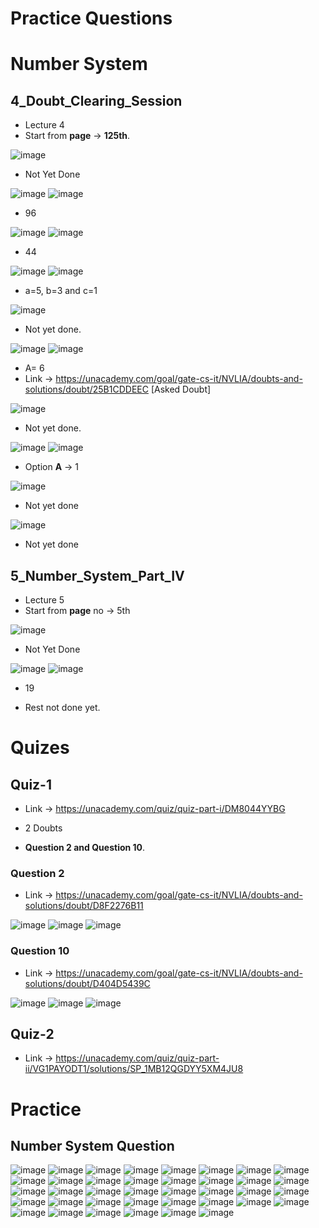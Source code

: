 # Practice Questions

# Number System

## **4_Doubt_Clearing_Session** 

* Lecture 4
* Start from **page** -> **125th**.

![image](https://github.com/arghanath007/Data-Structure-and-Algorithms/assets/54589605/8ffa215a-50bd-4692-a7a7-23f22d9d841c)

* Not Yet Done

![image](https://github.com/arghanath007/Data-Structure-and-Algorithms/assets/54589605/65aeba21-bcd4-4ce7-a27b-2a5099b1622c)
![image](https://github.com/arghanath007/Data-Structure-and-Algorithms/assets/54589605/73ad0f71-dbe7-4f0f-83b4-5a7ab0eea132)

* 96

![image](https://github.com/arghanath007/Data-Structure-and-Algorithms/assets/54589605/12e8c424-f82d-492d-95c3-775307ead2b2)
![image](https://github.com/arghanath007/Data-Structure-and-Algorithms/assets/54589605/402994b1-ba99-41d1-90af-f62ec6f01a17)

* 44

![image](https://github.com/arghanath007/Data-Structure-and-Algorithms/assets/54589605/73cc55b4-39b0-474a-b044-da867414dcb2)
![image](https://github.com/arghanath007/Data-Structure-and-Algorithms/assets/54589605/cc82f991-d5d5-43ea-af1e-b1ce65a2210b)

* a=5, b=3 and c=1

![image](https://github.com/arghanath007/Data-Structure-and-Algorithms/assets/54589605/c982b181-4907-4ac8-8e5b-c1e054ae0743)

* Not yet done.

![image](https://github.com/arghanath007/Data-Structure-and-Algorithms/assets/54589605/899bdc3f-4777-4a47-ba27-570f727fa764)
![image](https://github.com/arghanath007/Data-Structure-and-Algorithms/assets/54589605/2074362f-d8a5-4c1b-a567-034d8b90af61)

* A= 6 
* Link -> https://unacademy.com/goal/gate-cs-it/NVLIA/doubts-and-solutions/doubt/25B1CDDEEC [Asked Doubt]

![image](https://github.com/arghanath007/Data-Structure-and-Algorithms/assets/54589605/b9b812e5-89c2-43e5-8244-045151d0df05)

* Not yet done.

![image](https://github.com/arghanath007/Data-Structure-and-Algorithms/assets/54589605/cc020fe1-fcdd-42bf-b80c-c2dce43b97c9)
![image](https://github.com/arghanath007/Data-Structure-and-Algorithms/assets/54589605/56e59612-a15f-4c73-9383-32ca3b62525e)

* Option **A** -> 1

![image](https://github.com/arghanath007/Data-Structure-and-Algorithms/assets/54589605/f20f5292-44a3-4333-8e6f-f1bf98907e0c)

* Not yet done

![image](https://github.com/arghanath007/Data-Structure-and-Algorithms/assets/54589605/8bba1daa-f0ed-4edd-8050-33f1e82e5e8c)

* Not yet done

## **5_Number_System_Part_IV**

* Lecture 5
* Start from **page** no -> 5th


![image](https://github.com/arghanath007/Data-Structure-and-Algorithms/assets/54589605/80f0a7a5-b9c2-43d2-a06b-a267dd6676e9)

* Not Yet Done

![image](https://github.com/arghanath007/Data-Structure-and-Algorithms/assets/54589605/9dff2d1d-e889-4bdf-a7b6-3f52b4eb9c63)
![image](https://github.com/arghanath007/Data-Structure-and-Algorithms/assets/54589605/8880e054-b085-42b9-bec6-25b8a2d7743e)

* 19

* Rest not done yet.




# Quizes

## Quiz-1

* Link -> https://unacademy.com/quiz/quiz-part-i/DM8044YYBG

* 2 Doubts
* **Question 2 and Question 10**.

### Question 2

* Link -> https://unacademy.com/goal/gate-cs-it/NVLIA/doubts-and-solutions/doubt/D8F2276B11

![image](https://github.com/arghanath007/Data-Structure-and-Algorithms/assets/54589605/cec72e81-f77a-43d7-8a3d-c86aea3b4b58)
![image](https://github.com/arghanath007/Data-Structure-and-Algorithms/assets/54589605/fa680948-e553-42ae-af12-08a065dc687b)
![image](https://github.com/arghanath007/Data-Structure-and-Algorithms/assets/54589605/5fe2f3ff-a175-4466-9cbd-95b332805798)

### Question 10

* Link -> https://unacademy.com/goal/gate-cs-it/NVLIA/doubts-and-solutions/doubt/D404D5439C

![image](https://github.com/arghanath007/Data-Structure-and-Algorithms/assets/54589605/0474275b-b2f0-4608-a773-743a9d3094ca)
![image](https://github.com/arghanath007/Data-Structure-and-Algorithms/assets/54589605/22faff6c-7865-416c-9e68-4570f81cdedf)
![image](https://github.com/arghanath007/Data-Structure-and-Algorithms/assets/54589605/778fadf7-d40f-4b37-a43a-f60072ce86b2)

## Quiz-2

* Link -> https://unacademy.com/quiz/quiz-part-ii/VG1PAYODT1/solutions/SP_1MB12QGDYY5XM4JU8

# Practice

## Number System Question

![image](https://github.com/arghanath007/Data-Structure-and-Algorithms/assets/54589605/d16b3653-5650-4caf-8892-b49a27e85e54)
![image](https://github.com/arghanath007/Data-Structure-and-Algorithms/assets/54589605/ec0b2060-f419-49ba-8fc0-d176d2cb7a2f)
![image](https://github.com/arghanath007/Data-Structure-and-Algorithms/assets/54589605/6b51490c-2abb-4f55-a58f-1681e869e287)
![image](https://github.com/arghanath007/Data-Structure-and-Algorithms/assets/54589605/3fa631e8-b14d-42c6-a8d3-9cf3605f57fc)
![image](https://github.com/arghanath007/Data-Structure-and-Algorithms/assets/54589605/1f30a8da-3734-4cbd-8d3c-c4bb466429cf)
![image](https://github.com/arghanath007/Data-Structure-and-Algorithms/assets/54589605/f296d7d1-9520-4fbb-8630-d019de482684)
![image](https://github.com/arghanath007/Data-Structure-and-Algorithms/assets/54589605/169c93b4-ddad-46b9-b89b-ae7af30cc57b)
![image](https://github.com/arghanath007/Data-Structure-and-Algorithms/assets/54589605/7314c2e1-f179-42d7-9123-f641a90d2fa2)
![image](https://github.com/arghanath007/Data-Structure-and-Algorithms/assets/54589605/5bdc37b9-d2b0-4d09-9623-ec9d9657def8)
![image](https://github.com/arghanath007/Data-Structure-and-Algorithms/assets/54589605/a6e88e38-bbfd-4bc7-91d1-a89e4b76ea1f)
![image](https://github.com/arghanath007/Data-Structure-and-Algorithms/assets/54589605/a67d3da5-2862-4716-9b30-8c743963c93a)
![image](https://github.com/arghanath007/Data-Structure-and-Algorithms/assets/54589605/ebe6c2ab-494a-4519-85c3-0bbcd87ed70c)
![image](https://github.com/arghanath007/Data-Structure-and-Algorithms/assets/54589605/c6903484-3941-4094-aa84-a0719869f7d8)
![image](https://github.com/arghanath007/Data-Structure-and-Algorithms/assets/54589605/553d128b-75bf-48a1-bd57-cea58cedb7dc)
![image](https://github.com/arghanath007/Data-Structure-and-Algorithms/assets/54589605/44cc3e61-968d-472a-aba0-fccb91bb3fc6)
![image](https://github.com/arghanath007/Data-Structure-and-Algorithms/assets/54589605/467ff051-f55e-44db-a6a0-1f09a47286c3)
![image](https://github.com/arghanath007/Data-Structure-and-Algorithms/assets/54589605/689d24ac-f375-4471-bef8-9e50a1cab12d)
![image](https://github.com/arghanath007/Data-Structure-and-Algorithms/assets/54589605/8c444d78-65a3-4313-abfd-50ca99ab43d5)
![image](https://github.com/arghanath007/Data-Structure-and-Algorithms/assets/54589605/948e3589-8032-4114-bdec-dcf0cf489492)
![image](https://github.com/arghanath007/Data-Structure-and-Algorithms/assets/54589605/c16fc634-5da7-443c-92a0-7dec99a4495a)
![image](https://github.com/arghanath007/Data-Structure-and-Algorithms/assets/54589605/7f98a8cb-905b-49db-a396-432ad1e7e37f)
![image](https://github.com/arghanath007/Data-Structure-and-Algorithms/assets/54589605/153d45ea-0b70-476b-b05c-f92fba206e98)
![image](https://github.com/arghanath007/Data-Structure-and-Algorithms/assets/54589605/53cd1e19-c6d5-4298-9dcf-15e4827aee38)
![image](https://github.com/arghanath007/Data-Structure-and-Algorithms/assets/54589605/69a385da-7e03-4647-acf3-028eed6106af)
![image](https://github.com/arghanath007/Data-Structure-and-Algorithms/assets/54589605/9c09103e-5ded-4cd0-8e0f-a4cea5a1cb72)
![image](https://github.com/arghanath007/Data-Structure-and-Algorithms/assets/54589605/3e8c2931-4054-4e13-99a4-a74c939f4c64)
![image](https://github.com/arghanath007/Data-Structure-and-Algorithms/assets/54589605/9eda63d1-c54e-4e30-9e38-ba120b6e6774)
![image](https://github.com/arghanath007/Data-Structure-and-Algorithms/assets/54589605/41b0de54-037c-4641-acdc-9a9e48a29ea4)
![image](https://github.com/arghanath007/Data-Structure-and-Algorithms/assets/54589605/d78f63ab-5822-40c3-87d0-bc5df8e7bb9f)
![image](https://github.com/arghanath007/Data-Structure-and-Algorithms/assets/54589605/3b15dd5f-68cb-4e31-847c-f512397e705c)
![image](https://github.com/arghanath007/Data-Structure-and-Algorithms/assets/54589605/90c9a625-6bba-441b-b6a3-f93f10a58caf)
![image](https://github.com/arghanath007/Data-Structure-and-Algorithms/assets/54589605/7618b7fa-b9f3-498a-9085-ae494b4acb42)
![image](https://github.com/arghanath007/Data-Structure-and-Algorithms/assets/54589605/ca5c7641-7253-4426-b0b9-734b36a3b67b)
![image](https://github.com/arghanath007/Data-Structure-and-Algorithms/assets/54589605/9d527982-6cf0-4046-afc7-4e4398a08533)
![image](https://github.com/arghanath007/Data-Structure-and-Algorithms/assets/54589605/f9e0e2e9-0b93-4c03-b3f0-25f4d2c11351)
![image](https://github.com/arghanath007/Data-Structure-and-Algorithms/assets/54589605/0af5e006-43d6-45d8-b2ed-8e52d82bcd59)
![image](https://github.com/arghanath007/Data-Structure-and-Algorithms/assets/54589605/e6e9d5a9-8090-4cf7-8409-a46cba9663b0)
![image](https://github.com/arghanath007/Data-Structure-and-Algorithms/assets/54589605/b7c32b05-4074-4c2a-a691-206de5d365a6)

















